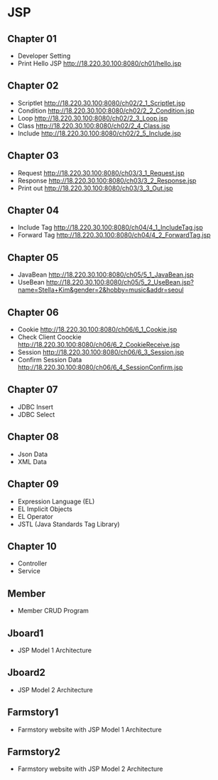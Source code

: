 # JSP

## Chapter 01
- Developer Setting
- Print Hello JSP http://18.220.30.100:8080/ch01/hello.jsp
## Chapter 02
- Scriptlet http://18.220.30.100:8080/ch02/2_1_Scriptlet.jsp
- Condition http://18.220.30.100:8080/ch02/2_2_Condition.jsp
- Loop http://18.220.30.100:8080/ch02/2_3_Loop.jsp
- Class http://18.220.30.100:8080/ch02/2_4_Class.jsp
- Include http://18.220.30.100:8080/ch02/2_5_Include.jsp
## Chapter 03
- Request http://18.220.30.100:8080/ch03/3_1_Request.jsp
- Response http://18.220.30.100:8080/ch03/3_2_Response.jsp
- Print out http://18.220.30.100:8080/ch03/3_3_Out.jsp
## Chapter 04
- Include Tag http://18.220.30.100:8080/ch04/4_1_IncludeTag.jsp
- Forward Tag http://18.220.30.100:8080/ch04/4_2_ForwardTag.jsp
## Chapter 05
- JavaBean http://18.220.30.100:8080/ch05/5_1_JavaBean.jsp
- UseBean http://18.220.30.100:8080/ch05/5_2_UseBean.jsp?name=Stella+Kim&gender=2&hobby=music&addr=seoul
## Chapter 06
- Cookie http://18.220.30.100:8080/ch06/6_1_Cookie.jsp
- Check Client Coockie http://18.220.30.100:8080/ch06/6_2_CookieReceive.jsp
- Session http://18.220.30.100:8080/ch06/6_3_Session.jsp
- Confirm Session Data http://18.220.30.100:8080/ch06/6_4_SessionConfirm.jsp
## Chapter 07
- JDBC Insert
- JDBC Select
## Chapter 08
- Json Data
- XML Data
## Chapter 09
- Expression Language (EL)
- EL Implicit Objects
- EL Operator
- JSTL (Java Standards Tag Library)
## Chapter 10
- Controller
- Service
## Member
- Member CRUD Program
## Jboard1
- JSP Model 1 Architecture
## Jboard2
- JSP Model 2 Architecture
## Farmstory1
- Farmstory website with JSP Model 1 Architecture
## Farmstory2
- Farmstory website with JSP Model 2 Architecture
